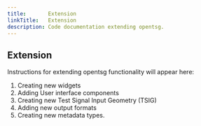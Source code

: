 ```yaml
---
title:       Extension
linkTitle:   Extension
description: Code documentation extending opentsg.
---
```


## Extension

Instructions for extending opentsg functionality will appear here:

1. Creating new widgets
2. Adding User interface components
3. Creating new Test Signal Input Geometry (TSIG)
4. Adding new output formats
5. Creating new metadata types.
